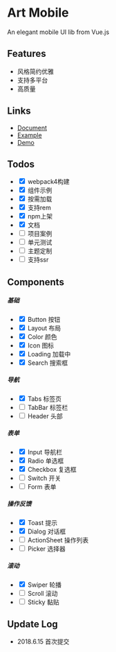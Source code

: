 # Art Mobile
An elegant mobile UI lib from Vue.js

## Features
- 风格简约优雅
- 支持多平台
- 高质量

## Links
- [Document](https://jeely919.github.io/art-mobile/doc)
- [Example](https://jeely919.github.io/art-mobile/example)
- [Demo](https://jeely919.github.io/art-mobile/demo.html)

## Todos
- <input type="checkbox" checked /> webpack4构建
- <input type="checkbox" checked /> 组件示例
- <input type="checkbox" checked /> 按需加载
- <input type="checkbox" checked /> 支持rem
- <input type="checkbox" checked /> npm上架
- <input type="checkbox" checked /> 文档
- <input type="checkbox" /> 项目案例
- <input type="checkbox" /> 单元测试
- <input type="checkbox" /> 主题定制
- <input type="checkbox" /> 支持ssr

## Components
##### 基础
- <input type="checkbox" checked /> Button 按钮
- <input type="checkbox" checked /> Layout 布局
- <input type="checkbox" checked /> Color 颜色
- <input type="checkbox" checked /> Icon 图标
- <input type="checkbox" checked /> Loading 加载中
- <input type="checkbox" checked /> Search 搜索框

##### 导航
- <input type="checkbox" checked /> Tabs 标签页
- <input type="checkbox" /> TabBar 标签栏
- <input type="checkbox" /> Header 头部

##### 表单
- <input type="checkbox" checked /> Input 导航栏
- <input type="checkbox" checked /> Radio 单选框
- <input type="checkbox" checked /> Checkbox 复选框
- <input type="checkbox" /> Switch 开关
- <input type="checkbox" /> Form 表单

##### 操作反馈
- <input type="checkbox" checked /> Toast 提示
- <input type="checkbox" checked /> Dialog 对话框
- <input type="checkbox" /> ActionSheet 操作列表
- <input type="checkbox" /> Picker 选择器

##### 滚动
- <input type="checkbox" checked /> Swiper 轮播
- <input type="checkbox" /> Scroll 滚动
- <input type="checkbox" /> Sticky 黏贴

## Update Log
- 2018.6.15 首次提交
